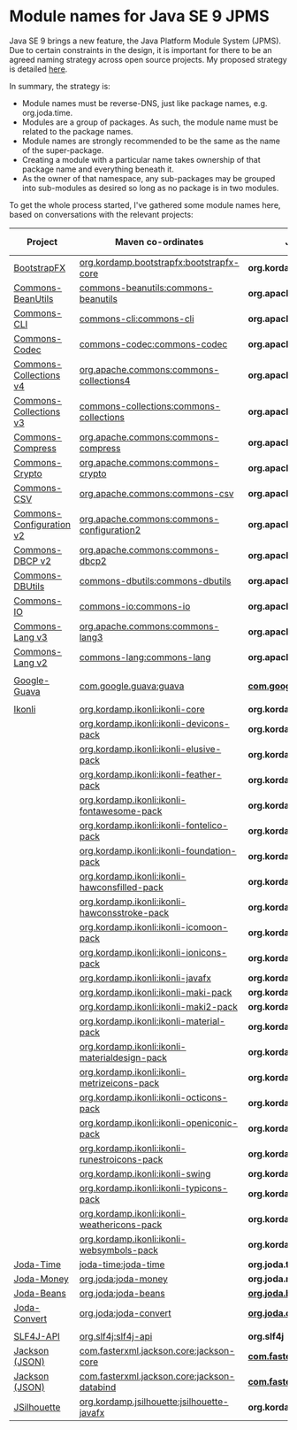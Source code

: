 # Module names for Java SE 9 JPMS

Java SE 9 brings a new feature, the Java Platform Module System (JPMS).
Due to certain constraints in the design, it is important for there to be an agreed naming strategy across open source projects.
My proposed strategy is detailed [here](http://blog.joda.org/2017/04/java-se-9-jpms-module-naming.html).

In summary, the strategy is:

* Module names must be reverse-DNS, just like package names, e.g. org.joda.time.
* Modules are a group of packages. As such, the module name must be related to the package names.
* Module names are strongly recommended to be the same as the name of the super-package.
* Creating a module with a particular name takes ownership of that package name and everything beneath it.
* As the owner of that namespace, any sub-packages may be grouped into sub-modules as desired so long as no package is in two modules.

To get the whole process started, I've gathered some module names here, based on conversations with the relevant projects:

| Project | Maven co-ordinates | JPMS module name | Released version |
|----|----|----|----|
| [BootstrapFX](https://github.com/aalmiray/bootstrapfx) | [org.kordamp.bootstrapfx:bootstrapfx-core](http://search.maven.org/#search%7Cgav%7C1%7Cg%3A%22org.kordamp.bootstrapfx%22%20AND%20a%3A%22bootstrapfx-core%22) | **org.kordamp.bootstrapfx.core** | v0.2.2 |
| [Commons-BeanUtils](https://commons.apache.org/proper/commons-beanutils/) | [commons-beanutils:commons-beanutils](http://search.maven.org/#search%7Cgav%7C1%7Cg%3A%22commons-beanutils%22%20AND%20a%3A%22commons-beanutils%22) | **org.apache.commons.beanutils** ||
| [Commons-CLI](https://commons.apache.org/proper/commons-cli/) | [commons-cli:commons-cli](http://search.maven.org/#search%7Cgav%7C1%7Cg%3A%22commons-cli%22%20AND%20a%3A%22commons-cli%22) | **org.apache.commons.cli** ||
| [Commons-Codec](https://commons.apache.org/proper/commons-codec/) | [commons-codec:commons-codec](http://search.maven.org/#search%7Cgav%7C1%7Cg%3A%22commons-codec%22%20AND%20a%3A%22commons-codec%22) | **org.apache.commons.codec** ||
| [Commons-Collections v4](https://commons.apache.org/proper/commons-collections/) | [org.apache.commons:commons-collections4](http://search.maven.org/#search%7Cgav%7C1%7Cg%3A%22org.apache.commons%22%20AND%20a%3A%22commons-collections4%22) | **org.apache.commons.collections4** ||
| [Commons-Collections v3](https://commons.apache.org/proper/commons-collections/) | [commons-collections:commons-collections](http://search.maven.org/#search%7Cgav%7C1%7Cg%3A%22commons-collections%22%20AND%20a%3A%22commons-collections%22) | **org.apache.commons.collections** ||
| [Commons-Compress](https://commons.apache.org/proper/commons-compress/) | [org.apache.commons:commons-compress](http://search.maven.org/#search%7Cgav%7C1%7Cg%3A%22org.apache.commons%22%20AND%20a%3A%22commons-compress%22) | **org.apache.commons.compress** | v1.15 |
| [Commons-Crypto](https://commons.apache.org/proper/commons-crypto/) | [org.apache.commons:commons-crypto](http://search.maven.org/#search%7Cgav%7C1%7Cg%3A%22org.apache.commons%22%20AND%20a%3A%22commons-crypto%22) | **org.apache.commons.crypto** ||
| [Commons-CSV](https://commons.apache.org/proper/commons-csv/) | [org.apache.commons:commons-csv](http://search.maven.org/#search%7Cgav%7C1%7Cg%3A%22org.apache.commons%22%20AND%20a%3A%22commons-csv%22) | **org.apache.commons.csv** ||
| [Commons-Configuration v2](https://commons.apache.org/proper/commons-configuration/) | [org.apache.commons:commons-configuration2](http://search.maven.org/#search%7Cgav%7C1%7Cg%3A%22org.apache.commons%22%20AND%20a%3A%22commons-configuration2%22) | **org.apache.commons.configuration2** | v2.2 |
| [Commons-DBCP v2](https://commons.apache.org/proper/commons-dbcp/) | [org.apache.commons:commons-dbcp2](http://search.maven.org/#search%7Cgav%7C1%7Cg%3A%22org.apache.commons%22%20AND%20a%3A%22commons-dbcp2%22) | **org.apache.commons.dbcp2** ||
| [Commons-DBUtils](https://commons.apache.org/proper/commons-dbutils/) | [commons-dbutils:commons-dbutils](http://search.maven.org/#search%7Cgav%7C1%7Cg%3A%22commons-dbutils%22%20AND%20a%3A%22commons-dbutils%22) | **org.apache.commons.dbutils** ||
| [Commons-IO](https://commons.apache.org/proper/commons-io/) | [commons-io:commons-io](http://search.maven.org/#search%7Cgav%7C1%7Cg%3A%22commons-io%22%20AND%20a%3A%22commons-io%22) | **org.apache.commons.io** ||
| [Commons-Lang v3](https://commons.apache.org/proper/commons-lang/) | [org.apache.commons:commons-lang3](http://search.maven.org/#search%7Cgav%7C1%7Cg%3A%22org.apache.commons%22%20AND%20a%3A%22commons-lang3%22) | **org.apache.commons.lang3** | v3.6 |
| [Commons-Lang v2](https://commons.apache.org/proper/commons-lang/) | [commons-lang:commons-lang](http://search.maven.org/#search%7Cgav%7C1%7Cg%3A%22commons-lang%22%20AND%20a%3A%22commons-lang%22) | **org.apache.commons.lang** ||
| | | |
| [Google-Guava](https://github.com/google/guava) | [com.google.guava:guava](http://search.maven.org/#search%7Cgav%7C1%7Cg%3A%22com.google.guava%22%20AND%20a%3A%22guava%22) | [**com.google.common**](https://groups.google.com/d/msg/guava-discuss/1I--H7xwwR8/fbvZJCRaBAAJ) | 23.2-jre |
| | | |
| [Ikonli](https://github.com/aalmiray/ikonli) | [org.kordamp.ikonli:ikonli-core](http://search.maven.org/#search%7Cgav%7C1%7Cg%3A%22org.kordamp.ikonli%22%20AND%20a%3A%22ikonli-core%22) | **org.kordamp.ikonli.core** | v2.0.1 |
|  | [org.kordamp.ikonli:ikonli-devicons-pack](http://search.maven.org/#search%7Cgav%7C1%7Cg%3A%22org.kordamp.ikonli%22%20AND%20a%3A%22ikonli-devicons-pack%22) | **org.kordamp.ikonli.devicons** | v2.0.1 |
|  | [org.kordamp.ikonli:ikonli-elusive-pack](http://search.maven.org/#search%7Cgav%7C1%7Cg%3A%22org.kordamp.ikonli%22%20AND%20a%3A%22ikonli-elusive-pack%22) | **org.kordamp.ikonli.elusive** | v2.0.1 |
|  | [org.kordamp.ikonli:ikonli-feather-pack](http://search.maven.org/#search%7Cgav%7C1%7Cg%3A%22org.kordamp.ikonli%22%20AND%20a%3A%22ikonli-feather-pack%22) | **org.kordamp.ikonli.feather** | v2.0.1 |
|  | [org.kordamp.ikonli:ikonli-fontawesome-pack](http://search.maven.org/#search%7Cgav%7C1%7Cg%3A%22org.kordamp.ikonli%22%20AND%20a%3A%22ikonli-fontawesome-pack%22) | **org.kordamp.ikonli.fontawesome** | v2.0.1 |
|  | [org.kordamp.ikonli:ikonli-fontelico-pack](http://search.maven.org/#search%7Cgav%7C1%7Cg%3A%22org.kordamp.ikonli%22%20AND%20a%3A%22ikonli-fontelico-pack%22) | **org.kordamp.ikonli.fontelico** | v2.0.1 |
|  | [org.kordamp.ikonli:ikonli-foundation-pack](http://search.maven.org/#search%7Cgav%7C1%7Cg%3A%22org.kordamp.ikonli%22%20AND%20a%3A%22ikonli-foundation-pack%22) | **org.kordamp.ikonli.foundation** | v2.0.1 |
|  | [org.kordamp.ikonli:ikonli-hawconsfilled-pack](http://search.maven.org/#search%7Cgav%7C1%7Cg%3A%22org.kordamp.ikonli%22%20AND%20a%3A%22ikonli-hawconsfilled-pack%22) | **org.kordamp.ikonli.hawconsfilled** | v2.0.1 |
|  | [org.kordamp.ikonli:ikonli-hawconsstroke-pack](http://search.maven.org/#search%7Cgav%7C1%7Cg%3A%22org.kordamp.ikonli%22%20AND%20a%3A%22ikonli-hawconsstroke-pack%22) | **org.kordamp.ikonli.hawconsstroke** | v2.0.1 |
|  | [org.kordamp.ikonli:ikonli-icomoon-pack](http://search.maven.org/#search%7Cgav%7C1%7Cg%3A%22org.kordamp.ikonli%22%20AND%20a%3A%22ikonli-icomoon-pack%22) | **org.kordamp.ikonli.icomoon** | v2.0.1 |
|  | [org.kordamp.ikonli:ikonli-ionicons-pack](http://search.maven.org/#search%7Cgav%7C1%7Cg%3A%22org.kordamp.ikonli%22%20AND%20a%3A%22ikonli-ionicons-pack%22) | **org.kordamp.ikonli.ionicons** | v2.0.1 |
|  | [org.kordamp.ikonli:ikonli-javafx](http://search.maven.org/#search%7Cgav%7C1%7Cg%3A%22org.kordamp.ikonli%22%20AND%20a%3A%22ikonli-javafx%22) | **org.kordamp.ikonli.javafx** | v2.0.1 |
|  | [org.kordamp.ikonli:ikonli-maki-pack](http://search.maven.org/#search%7Cgav%7C1%7Cg%3A%22org.kordamp.ikonli%22%20AND%20a%3A%22ikonli-maki-pack%22) | **org.kordamp.ikonli.maki** | v2.0.1 |
|  | [org.kordamp.ikonli:ikonli-maki2-pack](http://search.maven.org/#search%7Cgav%7C1%7Cg%3A%22org.kordamp.ikonli%22%20AND%20a%3A%22ikonli-maki2-pack%22) | **org.kordamp.ikonli.maki2** | v2.0.1 |
|  | [org.kordamp.ikonli:ikonli-material-pack](http://search.maven.org/#search%7Cgav%7C1%7Cg%3A%22org.kordamp.ikonli%22%20AND%20a%3A%22ikonli-material-pack%22) | **org.kordamp.ikonli.material** | v2.0.1 |
|  | [org.kordamp.ikonli:ikonli-materialdesign-pack](http://search.maven.org/#search%7Cgav%7C1%7Cg%3A%22org.kordamp.ikonli%22%20AND%20a%3A%22ikonli-materialdesign-pack%22) | **org.kordamp.ikonli.materialdesign** | v2.0.1 |
|  | [org.kordamp.ikonli:ikonli-metrizeicons-pack](http://search.maven.org/#search%7Cgav%7C1%7Cg%3A%22org.kordamp.ikonli%22%20AND%20a%3A%22ikonli-metrizeicons-pack%22) | **org.kordamp.ikonli.metrizeicons** | v2.0.1 |
|  | [org.kordamp.ikonli:ikonli-octicons-pack](http://search.maven.org/#search%7Cgav%7C1%7Cg%3A%22org.kordamp.ikonli%22%20AND%20a%3A%22ikonli-octicons-pack%22) | **org.kordamp.ikonli.octicons** | v2.0.1 |
|  | [org.kordamp.ikonli:ikonli-openiconic-pack](http://search.maven.org/#search%7Cgav%7C1%7Cg%3A%22org.kordamp.ikonli%22%20AND%20a%3A%22ikonli-openiconic-pack%22) | **org.kordamp.ikonli.openiconic** | v2.0.1 |
|  | [org.kordamp.ikonli:ikonli-runestroicons-pack](http://search.maven.org/#search%7Cgav%7C1%7Cg%3A%22org.kordamp.ikonli%22%20AND%20a%3A%22ikonli-runestroicons-pack%22) | **org.kordamp.ikonli.runestroicons** | v2.0.1 |
|  | [org.kordamp.ikonli:ikonli-swing](http://search.maven.org/#search%7Cgav%7C1%7Cg%3A%22org.kordamp.ikonli%22%20AND%20a%3A%22ikonli-swing%22) | **org.kordamp.ikonli.swing** | v2.0.1 |
|  | [org.kordamp.ikonli:ikonli-typicons-pack](http://search.maven.org/#search%7Cgav%7C1%7Cg%3A%22org.kordamp.ikonli%22%20AND%20a%3A%22ikonli-typicons-pack%22) | **org.kordamp.ikonli.typicons** | v2.0.1 |
|  | [org.kordamp.ikonli:ikonli-weathericons-pack](http://search.maven.org/#search%7Cgav%7C1%7Cg%3A%22org.kordamp.ikonli%22%20AND%20a%3A%22ikonli-weathericons-pack%22) | **org.kordamp.ikonli.weathericons** | v2.0.1 |
|  | [org.kordamp.ikonli:ikonli-websymbols-pack](http://search.maven.org/#search%7Cgav%7C1%7Cg%3A%22org.kordamp.ikonli%22%20AND%20a%3A%22ikonli-websymbols-pack%22) | **org.kordamp.ikonli.websymbols** | v2.0.1 |
| [Joda-Time](http://www.joda.org/joda-time/) | [joda-time:joda-time](http://search.maven.org/#search%7Cgav%7C1%7Cg%3A%22joda-time%22%20AND%20a%3A%22joda-time%22) | **org.joda.time** ||
| [Joda-Money](http://www.joda.org/joda-money/) | [org.joda:joda-money](http://search.maven.org/#search%7Cgav%7C1%7Cg%3A%22org.joda%22%20AND%20a%3A%22joda-money%22) | **org.joda.money** ||
| [Joda-Beans](http://www.joda.org/joda-beans/) | [org.joda:joda-beans](http://search.maven.org/#search%7Cgav%7C1%7Cg%3A%22org.joda%22%20AND%20a%3A%22joda-beans%22) | [**org.joda.beans**](https://github.com/JodaOrg/joda-beans/issues/175) | v2.0 |
| [Joda-Convert](http://www.joda.org/joda-convert/) | [org.joda:joda-convert](http://search.maven.org/#search%7Cgav%7C1%7Cg%3A%22org.joda%22%20AND%20a%3A%22joda-convert%22) | [**org.joda.convert**](https://github.com/JodaOrg/joda-convert/issues/17) | v1.9.1 |
| | | |
| [SLF4J-API](https://www.slf4j.org/) | [org.slf4j:slf4j-api](http://search.maven.org/#search%7Cgav%7C1%7Cg%3A%22org.slf4j%22%20AND%20a%3A%22slf4j-api%22) | **org.slf4j** ||
| [Jackson (JSON)](https://github.com/FasterXML/jackson) | [com.fasterxml.jackson.core:jackson-core](http://search.maven.org/#search%7Cga%7C1%7Ca%3A%22jackson-core%22) | [**com.fasterxml.jackson.core**](https://github.com/FasterXML/jackson-core/issues/397) | v2.9.1 |
| [Jackson (JSON)](https://github.com/FasterXML/jackson) | [com.fasterxml.jackson.core:jackson-databind](http://search.maven.org/#search%7Cga%7C1%7Ca%3A%22jackson-databind%22) | [**com.fasterxml.jackson.databind**](https://github.com/FasterXML/jackson-core/issues/397) | v2.9.1 |
| [JSilhouette](https://github.com/aalmiray/jsilhouette) | [org.kordamp.jsilhouette:jsilhouette-javafx](http://search.maven.org/#search%7Cgav%7C1%7Cg%3A%22org.kordamp.jsilhouette%22%20AND%20a%3A%22jsilhouette-javafx%22) | **org.kordamp.jsilhouette.javafx** | v0.2.2 |


